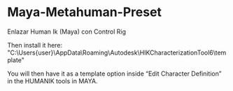 # Maya-Metahuman-Preset
Enlazar Human Ik (Maya) con Control Rig

Then install it here:
"C:\Users\{user}\AppData\Roaming\Autodesk\HIKCharacterizationTool6\template"

You will then have it as a template option inside “Edit Character Definition” in the HUMANIK tools in MAYA.
